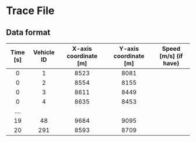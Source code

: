 # Trace File
## Data format
|Time [s]|Vehicle ID|X-axis coordinate [m]|Y-axis coordinate [m]|Speed [m/s] (if have)|
|:---:|:---:|:---:|:---:|:---:|
|0|1|8523|8081|
|0|2|8554|8155|
|0|3|8611|8449|
|0|4|8635|8453|
|....|
|19|48|9684|9095|
|20|291|8593|8709|